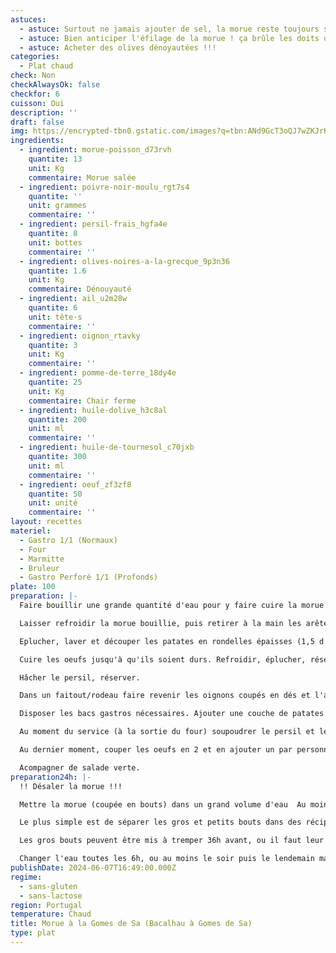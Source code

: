 ```yaml
---
astuces:
  - astuce: Surtout ne jamais ajouter de sel, la morue reste toujours salée
  - astuce: Bien anticiper l'éfilage de la morue ! ça brûle les doits quand c'est chaud et ça prend du temps
  - astuce: Acheter des olives dénoyautées !!!
categories:
  - Plat chaud
check: Non
checkAlwaysOk: false
checkfor: 6
cuisson: Oui
description: ''
draft: false
img: https://encrypted-tbn0.gstatic.com/images?q=tbn:ANd9GcT3oQJ7wZKJrKtQXfowLHqcBs-9CQrTP33qjQ&s
ingredients:
  - ingredient: morue-poisson_d73rvh
    quantite: 13
    unit: Kg
    commentaire: Morue salée
  - ingredient: poivre-noir-moulu_rgt7s4
    quantite: ''
    unit: grammes
    commentaire: ''
  - ingredient: persil-frais_hgfa4e
    quantite: 8
    unit: bottes
    commentaire: ''
  - ingredient: olives-noires-a-la-grecque_9p3n36
    quantite: 1.6
    unit: Kg
    commentaire: Dénouyauté
  - ingredient: ail_u2m28w
    quantite: 6
    unit: tête·s
    commentaire: ''
  - ingredient: oignon_rtavky
    quantite: 3
    unit: Kg
    commentaire: ''
  - ingredient: pomme-de-terre_18dy4e
    quantite: 25
    unit: Kg
    commentaire: Chair ferme
  - ingredient: huile-dolive_h3c8al
    quantite: 200
    unit: ml
    commentaire: ''
  - ingredient: huile-de-tournesol_c70jxb
    quantite: 300
    unit: ml
    commentaire: ''
  - ingredient: oeuf_zf3zf8
    quantite: 50
    unit: unité
    commentaire: ''
layout: recettes
materiel:
  - Gastro 1/1 (Normaux)
  - Four
  - Marmitte
  - Bruleur
  - Gastro Perforé 1/1 (Profonds)
plate: 100
preparation: |-
  Faire bouillir une grande quantité d'eau pour y faire cuire la morue désalée. Jeter les morceaux dans l'eau bouillante. Il faut que ça bouillonne dedans pendant 10min. Il est possible de le faire en plusieurs fois et retirer les bouts de morue avec un écumoir ou une araignée. **Il faut dans tout les cas conserver de quoi faire cuire les patates dans l'eau de cuisson de la morue (vérifier si ce n'est pas trop salé dans le ca d'avoir fait cuire la morue en plusieurs fois dans la même eau).**

  Laisser refroidir la morue bouillie, puis retirer à la main les arêtes et la peau et éfiler la chair. ça colle, c'est long.

  Eplucher, laver et découper les patates en rondelles épaisses (1,5 d'épaisseur environ). Les rincer, plonger dans **un grand volume d'eau de cuisson de morue tiédie** et lancer le feu. Egouter quand il y a une cuisson ferme, pour que les rondelles restent entières (rincer à l'eau froide pour être tranquille).

  Cuire les oeufs jusqu'à qu'ils soient durs. Refroidir, éplucher, réserver. 

  Hâcher le persil, réserver.

  Dans un faitout/rodeau faire revenir les oignons coupés en dés et l'ail hâché. Ajouter le poivre. Ajouter la morue efilée et laisser le tout sur un feu doux pendant 10-15 minutes. 

  Disposer les bacs gastros nécessaires. Ajouter une couche de patates au fond, puis la morue avec les oignons et l'ail (répartir un peu partout). Mettre un filet d'huile d'olive dessus. Mettre au four pour griller tout ça, puis maintenir au chaud. 

  Au moment du service (à la sortie du four) soupoudrer le persil et les olives sur le plat.

  Au dernier moment, couper les oeufs en 2 et en ajouter un par personne dans l'assiette.

  Acompagner de salade verte.
preparation24h: |-
  !! Désaler la morue !!!

  Mettre la morue (coupée en bouts) dans un grand volume d'eau  Au moins 24h avant ! 

  Le plus simple est de séparer les gros et petits bouts dans des récipients différents.

  Les gros bouts peuvent être mis à tremper 36h avant, ou il faut leur changer l'eau plus souvent.

  Changer l'eau toutes les 6h, ou au moins le soir puis le lendemain matin.
publishDate: 2024-06-07T16:49:00.000Z
regime:
  - sans-gluten
  - sans-lactose
region: Portugal
temperature: Chaud
title: Morue à la Gomes de Sa (Bacalhau à Gomes de Sa)
type: plat
---
```

